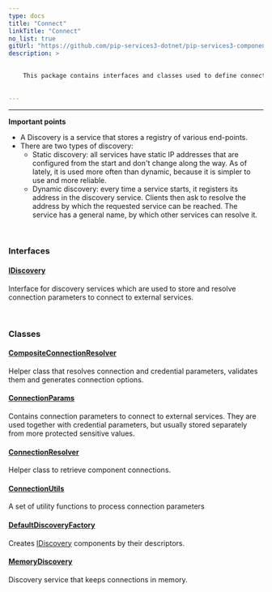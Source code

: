 ```yaml
---
type: docs
title: "Connect"
linkTitle: "Connect"
no_list: true
gitUrl: "https://github.com/pip-services3-dotnet/pip-services3-components-dotnet"
description: >
    

    This package contains interfaces and classes used to define connection parameters
    
    
---
```

---

**Important points**

- A Discovery is a service that stores a registry of various end-points.  
- There are two types of discovery: 
   - Static discovery: all services have static IP addresses that are configured from the start and don't change along the way. As of lately, it is used more often than dynamic, because it is simpler to use and more reliable.  
   - Dynamic discovery: every time a service starts, it registers its address in the discovery service. Clients then ask to resolve the address by which the requested service can be reached. The service has a general name, by which other services can resolve it.  

<div class="module-body"> 

<br>

### Interfaces

#### [IDiscovery](idiscovery)
Interface for discovery services which are used to store and resolve connection parameters
to connect to external services.

<br>

### Classes

#### [CompositeConnectionResolver](composite_connection_resolver)
Helper class that resolves connection and credential parameters,
validates them and generates connection options.

#### [ConnectionParams](connection_params)
Contains connection parameters to connect to external services.
They are used together with credential parameters, but usually stored
separately from more protected sensitive values.

#### [ConnectionResolver](connection_resolver)
Helper class to retrieve component connections.

#### [ConnectionUtils](connection_utils)
A set of utility functions to process connection parameters

#### [DefaultDiscoveryFactory](default_discovery_factory)
Creates [IDiscovery](idiscovery) components by their descriptors.

#### [MemoryDiscovery](memory_discovery)
Discovery service that keeps connections in memory.


</div>
